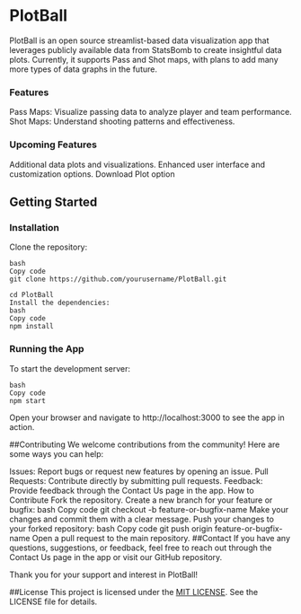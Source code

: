 # PlotBall
PlotBall is an open source streamlist-based data visualization app that leverages publicly available data from StatsBomb to create insightful data plots. Currently, it supports Pass and Shot maps, with plans to add many more types of data graphs in the future.

### Features
Pass Maps: Visualize passing data to analyze player and team performance.
Shot Maps: Understand shooting patterns and effectiveness.
### Upcoming Features
Additional data plots and visualizations.
Enhanced user interface and customization options.
Download Plot option
## Getting Started
### Installation
Clone the repository:
```
bash
Copy code
git clone https://github.com/yourusername/PlotBall.git

```
```
cd PlotBall
Install the dependencies:
bash
Copy code
npm install
```
### Running the App
To start the development server:
```
bash
Copy code
npm start
```
Open your browser and navigate to http://localhost:3000 to see the app in action.

##Contributing
We welcome contributions from the community! Here are some ways you can help:

Issues: Report bugs or request new features by opening an issue.
Pull Requests: Contribute directly by submitting pull requests.
Feedback: Provide feedback through the Contact Us page in the app.
How to Contribute
Fork the repository.
Create a new branch for your feature or bugfix:
bash
Copy code
git checkout -b feature-or-bugfix-name
Make your changes and commit them with a clear message.
Push your changes to your forked repository:
bash
Copy code
git push origin feature-or-bugfix-name
Open a pull request to the main repository.
##Contact
If you have any questions, suggestions, or feedback, feel free to reach out through the Contact Us page in the app or visit our GitHub repository.

Thank you for your support and interest in PlotBall!

##License
This project is licensed under the [MIT LICENSE](LICENSE). See the LICENSE file for details.
